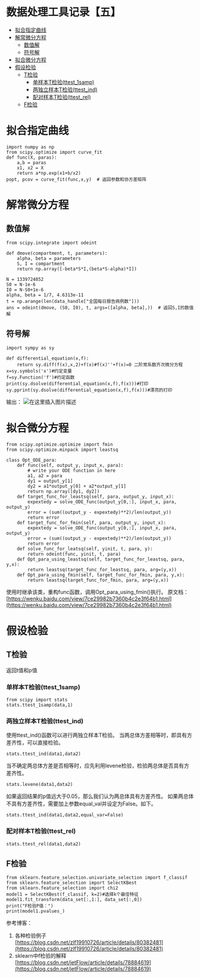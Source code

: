 数据处理工具记录【五】
=======
* [拟合指定曲线](#%E6%8B%9F%E5%90%88%E6%8C%87%E5%AE%9A%E6%9B%B2%E7%BA%BF)
* [解常微分方程](#%E8%A7%A3%E5%B8%B8%E5%BE%AE%E5%88%86%E6%96%B9%E7%A8%8B)
  * [数值解](#%E6%95%B0%E5%80%BC%E8%A7%A3)
  * [符号解](#%E7%AC%A6%E5%8F%B7%E8%A7%A3)
* [拟合微分方程](#%E6%8B%9F%E5%90%88%E5%BE%AE%E5%88%86%E6%96%B9%E7%A8%8B)
* [假设检验](#%E5%81%87%E8%AE%BE%E6%A3%80%E9%AA%8C)
  * [T检验](#t%E6%A3%80%E9%AA%8C)
    * [单样本T检验(ttest\_1samp)](#%E5%8D%95%E6%A0%B7%E6%9C%ACt%E6%A3%80%E9%AA%8Cttest_1samp)
    * [两独立样本T检验(ttest\_ind)](#%E4%B8%A4%E7%8B%AC%E7%AB%8B%E6%A0%B7%E6%9C%ACt%E6%A3%80%E9%AA%8Cttest_ind)
    * [配对样本T检验(ttest\_rel)](#%E9%85%8D%E5%AF%B9%E6%A0%B7%E6%9C%ACt%E6%A3%80%E9%AA%8Cttest_rel)
  * [F检验](#f%E6%A3%80%E9%AA%8C)
# 拟合指定曲线
~~~
import numpy as np
from scipy.optimize import curve_fit
def func(X, paras):
	a,b = paras
	x1, x2 = X
	return a*np.exp(x1+b/x2)
popt, pcov = curve_fit(func,x,y)  # 返回参数和协方差矩阵
~~~
# 解常微分方程
## 数值解
~~~
from scipy.integrate import odeint

def dmove(compartment, t, parameters):
    alpha, beta = parameters
    S, I = compartment
    return np.array([-beta*S*I,(beta*S-alpha)*I])

N = 1339724852
S0 = N-1e-6
I0 = N-S0+1e-6
alpha, beta = 1/7, 4.6313e-11
t = np.arange(len(data_handle["全国每日报告病例数"]))
ans = odeint(dmove, (S0, I0), t, args=([alpha, beta],))  # 返回S,I的数值解
~~~
## 符号解
~~~
import sympy as sy

def differential_equation(x,f):
    return sy.diff(f(x),x,2)+f(x)#f(x)''+f(x)=0 二阶常系数齐次微分方程
x=sy.symbols('x')#约定变量
f=sy.Function('f')#约定函数
print(sy.dsolve(differential_equation(x,f),f(x)))#打印
sy.pprint(sy.dsolve(differential_equation(x,f),f(x)))#漂亮的打印
~~~
输出：
![在这里插入图片描述](https://img-blog.csdnimg.cn/20190909221508194.png)
# 拟合微分方程
~~~
from scipy.optimize.optimize import fmin
from scipy.optimize.minpack import leastsq

class Opt_ODE_para:
    def func(self, output_y, input_x, para):
        # write your ODE function in here
        a1, a2 = para
        dy1 = output_y[1]
        dy2 = a1*output_y[0] + a2*output_y[1]
        return np.array([dy1, dy2])
    def target_func_for_leastsq(self, para, output_y, input_x):
        expextedy = solve_ODE_func(output_y[0,:], input_x, para, output_y)
        error = (sum((output_y - expextedy)**2)/len(output_y))
        return error
    def target_func_for_fmin(self, para, output_y, input_x):
        expextedy = solve_ODE_func(output_y[0,:], input_x, para, output_y)
        error = (sum((output_y - expextedy)**2)/len(output_y))
        return error
    def solve_func_for_leatsq(self, yinit, t, para, y):
        return odeint(func, yinit, t, para)
    def Opt_para_using_leastsq(self, target_func_for_leastsq, para, y,x):
        return leastsq(target_func_for_leastsq, para, arg=(y,x))
    def Opt_para_using_fmin(self, target_func_for_fmin, para, y,x):
        return leastsq(target_func_for_fmin, para, arg=(y,x))      
~~~
使用时继承该类，重构func函数，调用Opt_para_using_fmin()执行。
原文档：[https://wenku.baidu.com/view/7ce29982b7360b4c2e3f64b1.html](https://wenku.baidu.com/view/7ce29982b7360b4c2e3f64b1.html)
# 假设检验
## T检验
返回t值和p值
### 单样本T检验(ttest_1samp)
~~~
from scipy import stats
stats.ttest_1samp(data,1)
~~~
### 两独立样本T检验(ttest_ind)
使用ttest_ind()函数可以进行两独立样本T检验。
当两总体方差相等时，即具有方差齐性，可以直接检验。
~~~
stats.ttest_ind(data1,data2)
~~~
当不确定两总体方差是否相等时，应先利用levene检验，检验两总体是否具有方差齐性。
~~~
stats.levene(data1,data2)
~~~
如果返回结果的p值远大于0.05，那么我们认为两总体具有方差齐性。
如果两总体不具有方差齐性，需要加上参数equal_val并设定为False。如下。
~~~
stats.ttest_ind(data1,data2,equal_var=False)
~~~
### 配对样本T检验(ttest_rel)
~~~
stats.ttest_rel(data1,data2)
~~~
## F检验
~~~
from sklearn.feature_selection.univariate_selection import f_classif
from sklearn.feature_selection import SelectKBest  
from sklearn.feature_selection import chi2
model1 = SelectKBest(f_classif, k=2)#选择k个最佳特征  
model1.fit_transform(data_set[:,1:], data_set[:,0])
print("F检验P值：")
print(model1.pvalues_)
~~~
参考博客：
1. 各种检验例子[https://blog.csdn.net/zlf19910726/article/details/80382481](https://blog.csdn.net/zlf19910726/article/details/80382481)
2. sklearn中f检验的解释[https://blog.csdn.net/jetFlow/article/details/78884619](https://blog.csdn.net/jetFlow/article/details/78884619)
